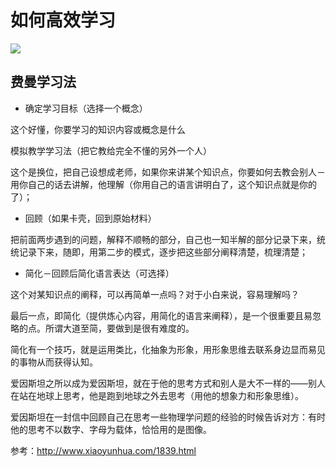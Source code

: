 # 如何高效学习

![](https://cdn.jsdelivr.net/gh/meiminjun/picture/picgo/20210815190035.png)

## 费曼学习法

* 确定学习目标（选择一个概念）

这个好懂，你要学习的知识内容或概念是什么

模拟教学学习法（把它教给完全不懂的另外一个人）

这个是换位，把自己设想成老师，如果你来讲某个知识点，你要如何去教会别人－用你自己的话去讲解，他理解（你用自己的语言讲明白了，这个知识点就是你的了）；

* 回顾（如果卡壳，回到原始材料）

把前面两步遇到的问题，解释不顺畅的部分，自己也一知半解的部分记录下来，统统记录下来，随即，用第二步的模式，逐步把这些部分阐释清楚，梳理清楚；

* 简化－回顾后简化语言表达（可选择）

这个对某知识点的阐释，可以再简单一点吗？对于小白来说，容易理解吗？

最后一点，即简化（提供炼心内容，用简化的语言来阐释），是一个很重要且易忽略的点。所谓大道至简，要做到是很有难度的。

简化有一个技巧，就是运用类比，化抽象为形象，用形象思维去联系身边显而易见的事物从而获得认知。

爱因斯坦之所以成为爱因斯坦，就在于他的思考方式和别人是大不一样的——别人在站在地球上思考，他是跑到地球之外去思考（用他的想象力和形象思维）。

爱因斯坦在一封信中回顾自己在思考一些物理学问题的经验的时候告诉对方：有时他的思考不以数字、字母为载体，恰恰用的是图像。

参考：<http://www.xiaoyunhua.com/1839.html>

